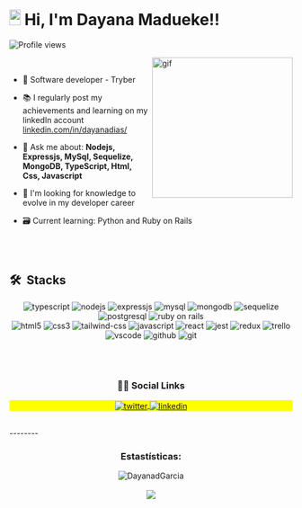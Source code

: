 <h1 align="left"><img src="https://raw.githubusercontent.com/kaueMarques/kaueMarques/master/hi.gif" width="20px" height="28px"> Hi, I'm Dayana Madueke!!</h1>
<p align="left"> <img src="https://komarev.com/ghpvc/?username=DayanadGarcia&color=green" alt="Profile views" /> </p>
<img align="right" alt="gif" src="https://user-images.githubusercontent.com/72935091/189799987-d6da9c57-5a53-44d8-8bc7-bab778ff57cc.png" width="250px" />

<br />

- 🌱 Software developer - Tryber

- :books: I regularly post my achievements and learning on my linkedIn account [linkedin.com/in/dayanadias/](https://www.linkedin.com/in/dayanadias/)

- 💬 Ask me about:  **Nodejs, Expressjs, MySql, Sequelize, MongoDB, TypeScript, Html, Css, Javascript**

- :telescope: I'm looking for knowledge to evolve in my developer career

- 🗃 Current learning: Python and Ruby on Rails

<br><br>

## 🛠 &nbsp;Stacks
<div align="center" width="500px">

<img src="https://img.shields.io/badge/TypeScript-007ACC?style=for-the-badge&logo=typescript&logoColor=white" alt="typescript" />
<img src="https://img.shields.io/badge/Node.js-43853D?style=for-the-badge&logo=node.js&logoColor=white" alt="nodejs" />
<img src="https://img.shields.io/badge/Express.js-404D59?style=for-the-badge" alt="expressjs" />
<img src="https://img.shields.io/badge/MySQL-005C84?style=for-the-badge&logo=mysql&logoColor=white" alt="mysql" />
<img src="https://img.shields.io/badge/MongoDB-4EA94B?style=for-the-badge&logo=mongodb&logoColor=white" alt="mongodb" />
<img src="https://img.shields.io/badge/Sequelize-52B0E7?style=for-the-badge&logo=Sequelize&logoColor=white" alt="sequelize" />
<img src="https://img.shields.io/badge/PostgreSQL-316192?style=for-the-badge&logo=postgresql&logoColor=white" alt="postgresql" />
<img src="https://img.shields.io/badge/Ruby_on_Rails-CC0000?style=for-the-badge&logo=ruby-on-rails&logoColor=white" alt="ruby on rails" />
<br/ >





<img src="https://img.shields.io/badge/HTML5-E34F26?style=for-the-badge&logo=html5&logoColor=white" alt="html5" />
<img src="https://img.shields.io/badge/CSS3-1572B6?style=for-the-badge&logo=css3&logoColor=white" alt="css3" />
<img src="https://img.shields.io/badge/Tailwind_CSS-38B2AC?style=for-the-badge&logo=tailwind-css&logoColor=white" alt="tailwind-css" />
<img src="https://img.shields.io/badge/JavaScript-323330?style=for-the-badge&logo=javascript&logoColor=F7DF1E" alt="javascript" />
<img src="https://img.shields.io/badge/React-20232A?style=for-the-badge&logo=react&logoColor=61DAFB" alt="react" />
<img src="https://img.shields.io/badge/Jest-C21325?style=for-the-badge&logo=jest&logoColor=white" alt="jest" />
<img src="https://img.shields.io/badge/Redux-593D88?style=for-the-badge&logo=redux&logoColor=white" alt="redux" />
<img src="https://img.shields.io/badge/Trello-0052CC?style=for-the-badge&logo=trello&logoColor=white" alt="trello" />
<img src="https://img.shields.io/badge/Visual_Studio_Code-0078D4?style=for-the-badge&logo=visual%20studio%20code&logoColor=white" alt="vscode" />
<img src="https://img.shields.io/badge/GitHub-100000?style=for-the-badge&logo=github&logoColor=white" alt="github" />
<img src="https://img.shields.io/badge/GIT-E44C30?style=for-the-badge&logo=git&logoColor=white" alt="git" />

</div>

<br /><br />

<h3 align="center">👩‍🦱 Social Links</h3>

<p align="center" style="background:yellow">
<a href="https://twitter.com/Daydiasgarcia" target="_blank">
  <img align="center" src="https://img.shields.io/badge/-dayanadias-05122A?style=flat&logo=twitter" alt="twitter"/>  
</a>
<a href="https://www.linkedin.com/in/dayanadias/" target="_blank">
  <img align="center" src="https://img.shields.io/badge/-dayanadias-05122A?style=flat&logo=linkedin" alt="linkedin"/>
</a>
</p>

<br/>
--------
<h3 align="center"> Estastísticas:</h3>
<p align="center" width="500px">
  <img align="center" src="https://github-readme-stats.vercel.app/api?username=DayanadGarcia&theme=bear&show_icons=true&locale=pt-br" alt="DayanadGarcia" />
  <br />
  <br />
  <img align="center" src="https://github-readme-streak-stats.herokuapp.com/?user=DayanadGarcia&theme=bear&locale=pt-br"/>
</p>

